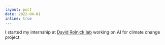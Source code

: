 ```yaml
---
layout: post
date: 2022-04-01 
inline: true
---
```


I started my internship at [David Rolnick lab](https://davidrolnick.com/lab/) working on AI for climate change project.